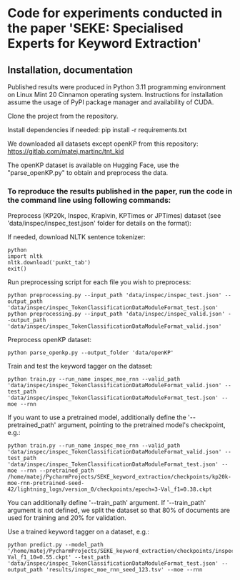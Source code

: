 # Code for experiments conducted in the paper 'SEKE: Specialised Experts for Keyword Extraction' #

## Installation, documentation ##

Published results were produced in Python 3.11 programming environment on Linux Mint 20 Cinnamon operating system. Instructions for installation assume the usage of PyPI package manager and availability of CUDA.<br/>


Clone the project from the repository.<br/>

Install dependencies if needed: pip install -r requirements.txt

We downloaded all datasets except openKP from this repository: https://gitlab.com/matej.martinc/tnt_kid

The openKP dataset is available on Hugging Face, use the "parse_openKP.py" to obtain and preprocess the data. 


### To reproduce the results published in the paper, run the code in the command line using following commands: ###

Preprocess (KP20k, Inspec, Krapivin, KPTimes or JPTimes) dataset (see 'data/inspec/inspec_test.json' folder for details on the format):<br/>

If needed, download NLTK sentence tokenizer:

```
python
import nltk
nltk.download('punkt_tab')
exit()
```
Run preprocessing script for each file you wish to preprocess:
```
python preprocessing.py --input_path 'data/inspec/inspec_test.json' --output_path 'data/inspec/inspec_TokenClassificationDataModuleFormat_test.json'
python preprocessing.py --input_path 'data/inspec/inspec_valid.json' --output_path 'data/inspec/inspec_TokenClassificationDataModuleFormat_valid.json'
```

Preprocess openKP dataset:<br/>

```
python parse_openkp.py --output_folder 'data/openKP'
```

Train and test the keyword tagger on the dataset:<br/>
```
python train.py --run_name inspec_moe_rnn --valid_path 'data/inspec/inspec_TokenClassificationDataModuleFormat_valid.json' --test_path 'data/inspec/inspec_TokenClassificationDataModuleFormat_test.json' --moe --rnn
```

If you want to use a pretrained model, additionally define the '--pretrained_path' argument, pointing to the pretrained model's checkpoint, e.g.:<br/>

```
python train.py --run_name inspec_moe_rnn --valid_path 'data/inspec/inspec_TokenClassificationDataModuleFormat_valid.json' --test_path 'data/inspec/inspec_TokenClassificationDataModuleFormat_test.json' --moe --rnn --pretrained_path /home/matej/PycharmProjects/SEKE_keyword_extraction/checkpoints/kp20k-moe-rnn-pretrained-seed-42/lightning_logs/version_0/checkpoints/epoch=3-Val_f1=0.38.ckpt
```

You can additionally define '--train_path' argument. If '--train_path' argument is not defined, we split the dataset so that 80% of documents are used for training and 20% for validation.


Use a trained keyword tagger on a dataset, e.g.:<br/>
```
python predict.py --model_path '/home/matej/PycharmProjects/SEKE_keyword_extraction/checkpoints/inspec_moe_rnn_seed_42/lightning_logs/version_0/checkpoints/epoch=3-Val_f1_10=0.55.ckpt' --test_path 'data/inspec/inspec_TokenClassificationDataModuleFormat_test.json' --output_path 'results/inspec_moe_rnn_seed_123.tsv' --moe --rnn
```

<!---
## Contributors to the code ##

Matej Martinc<br/>
Boshko Koloski<br/>
Hanh Thi Hong Tran<br/>


* [Knowledge Technologies Department](http://kt.ijs.si), Jožef Stefan Institute, Ljubljana
--->



